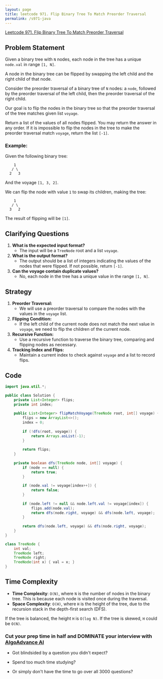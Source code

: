 ```yaml
---
layout: page
title: leetcode 971. Flip Binary Tree To Match Preorder Traversal
permalink: /s971-java
---
```

[Leetcode 971. Flip Binary Tree To Match Preorder Traversal](https://algoadvance.github.io/algoadvance/l971)
## Problem Statement

Given a binary tree with `N` nodes, each node in the tree has a unique `node.val` in range `[1, N]`.

A node in the binary tree can be flipped by swapping the left child and the right child of that node.

Consider the preorder traversal of a binary tree of `N` nodes: a `node`, followed by the preorder traversal of the left child, then the preorder traversal of the right child.

Our goal is to flip the nodes in the binary tree so that the preorder traversal of the tree matches given list `voyage`.

Return a list of the values of all nodes flipped. You may return the answer in any order. If it is impossible to flip the nodes in the tree to make the preorder traversal match `voyage`, return the list `[-1]`.

### Example:
Given the following binary tree:
```
    1
   / \
  2   3
```

And the voyage `[1, 3, 2]`.

We can flip the node with value `1` to swap its children, making the tree:
```
    1
   / \
  3   2
```

The result of flipping will be `[1]`.

## Clarifying Questions

1. **What is the expected input format?**
   - The input will be a `TreeNode` root and a list `voyage`.
2. **What is the output format?**
   - The output should be a list of integers indicating the values of the nodes that were flipped. If not possible, return `[-1]`.
3. **Can the voyage contain duplicate values?**
   - No, each node in the tree has a unique value in the range `[1, N]`.

## Strategy

1. **Preorder Traversal:** 
   - We will use a preorder traversal to compare the nodes with the values in the `voyage` list.
2. **Flipping Condition:** 
   - If the left child of the current node does not match the next value in `voyage`, we need to flip the children of the current node.
3. **Recursive Function:** 
   - Use a recursive function to traverse the binary tree, comparing and flipping nodes as necessary.
4. **Tracking Index and Flips:** 
   - Maintain a current index to check against `voyage` and a list to record flips.

## Code

```java
import java.util.*;

public class Solution {
    private List<Integer> flips;
    private int index;
    
    public List<Integer> flipMatchVoyage(TreeNode root, int[] voyage) {
        flips = new ArrayList<>();
        index = 0;
        
        if (!dfs(root, voyage)) {
            return Arrays.asList(-1);
        }
        
        return flips;
    }
    
    private boolean dfs(TreeNode node, int[] voyage) {
        if (node == null) {
            return true;
        }
        
        if (node.val != voyage[index++]) {
            return false;
        }
        
        if (node.left != null && node.left.val != voyage[index]) {
            flips.add(node.val);
            return dfs(node.right, voyage) && dfs(node.left, voyage);
        }
        
        return dfs(node.left, voyage) && dfs(node.right, voyage);
    }
}

class TreeNode {
    int val;
    TreeNode left;
    TreeNode right;
    TreeNode(int x) { val = x; }
}
```

## Time Complexity

- **Time Complexity**: `O(N)`, where `N` is the number of nodes in the binary tree. This is because each node is visited once during the traversal.
- **Space Complexity**: `O(H)`, where `H` is the height of the tree, due to the recursion stack in the depth-first search (DFS).

If the tree is balanced, the height `H` is `O(log N)`. If the tree is skewed, `H` could be `O(N)`.


### Cut your prep time in half and DOMINATE your interview with [AlgoAdvance AI](https://algoAdvance.com)

- Got blindsided by a question you didn't expect?

- Spend too much time studying?

- Or simply don't have the time to go over all 3000 questions?

